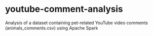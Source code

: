# youtube-comment-analysis
Analysis of a dataset containing pet-related YouTube video comments (animals_comments.csv) using Apache Spark
